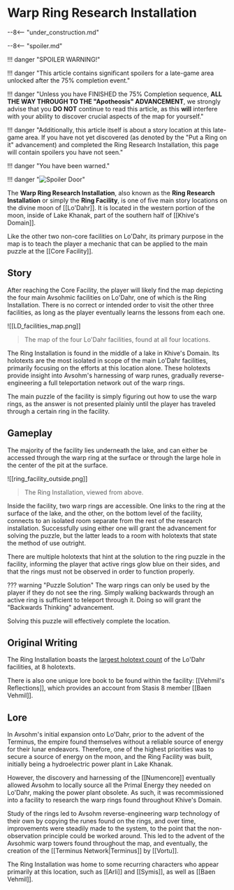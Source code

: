 # Warp Ring Research Installation

--8<-- "under_construction.md"

--8<-- "spoiler.md"

!!! danger "SPOILER WARNING!"

!!! danger "This article contains significant spoilers for a late-game area unlocked after the 75% completion event."

!!! danger "Unless you have FINISHED the 75% Completion sequence, **ALL THE WAY THROUGH TO THE "Apotheosis" ADVANCEMENT**, we strongly advise that you **DO NOT** continue to read this article, as this **will** interfere with your ability to discover crucial aspects of the map for yourself."

!!! danger "Additionally, this article itself is about a story location at this late-game area. If you have not yet discovered (as denoted by the "Put a Ring on it" advancement) and completed the Ring Research Installation, this page will contain spoilers you have not seen."

!!! danger "You have been warned."

!!! danger "![Spoiler Door](/assets/img/spoiler_door.png)"

The **Warp Ring Research Installation**, also known as the **Ring Research Installation** or simply the **Ring Facility**, is one of five main story locations on the divine moon of [[Lo'Dahr]]. It is located in the western portion of the moon, inside of Lake Khanak, part of the southern half of [[Khive's Domain]].

Like the other two non-core facilities on Lo'Dahr, its primary purpose in the map is to teach the player a mechanic that can be applied to the main puzzle at the [[Core Facility]]. 

## Story
After reaching the Core Facility, the player will likely find the map depicting the four main Avsohmic facilities on Lo'Dahr, one of which is the Ring Installation. There is no correct or intended order to visit the other three facilities, as long as the player eventually learns the lessons from each one. 

![[LD_facilities_map.png]]
> The map of the four Lo'Dahr facilities, found at all four locations.

The Ring Installation is found in the middle of a lake in Khive's Domain. Its holotexts are the most isolated in scope of the main Lo'Dahr facilities, primarily focusing on the efforts at this location alone. These holotexts provide insight into Avsohm's harnessing of warp runes, gradually reverse-engineering a full teleportation network out of the warp rings.

The main puzzle of the facility is simply figuring out how to use the warp rings, as the answer is not presented plainly until the player has traveled through a certain ring in the facility.

## Gameplay
The majority of the facility lies underneath the lake, and can either be accessed through the warp ring at the surface or through the large hole in the center of the pit at the surface.

![[ring_facility_outside.png]]
> The Ring Installation, viewed from above.

Inside the facility, two warp rings are accessible. One links to the ring at the surface of the lake, and the other, on the bottom level of the facility, connects to an isolated room separate from the rest of the research installation. Successfully using either one will grant the advancement for solving the puzzle, but the latter leads to a room with holotexts that state the method of use outright.

There are multiple holotexts that hint at the solution to the ring puzzle in the facility, informing the player that active rings glow blue on their sides, and that the rings must not be observed in order to function properly.

??? warning "Puzzle Solution"
    The warp rings can only be used by the player if they do not see the ring. Simply walking backwards through an active ring is sufficient to teleport through it. Doing so will grant the "Backwards Thinking" advancement.

Solving this puzzle will effectively complete the location.

## Original Writing
The Ring Installation boasts the [largest holotext count](/Story_and_Features/Holotexts/Post-75_Areas/Ring_Facility/) of the Lo'Dahr facilities, at 8 holotexts.

There is also one unique lore book to be found within the facility: [[Vehmil's Reflections]], which provides an account from Stasis 8 member [[Baen Vehmil]].

## Lore
In Avsohm's initial expansion onto Lo'Dahr, prior to the advent of the Terminus, the empire found themselves without a reliable source of energy for their lunar endeavors. Therefore, one of the highest priorities was to secure a source of energy on the moon, and the Ring Facility was built, initially being a hydroelectric power plant in Lake Khanak. 

However, the discovery and harnessing of the [[Numencore]] eventually allowed Avsohm to locally source all the Primal Energy they needed on Lo'Dahr, making the power plant obsolete. As such, it was recommissioned into a facility to research the warp rings found throughout Khive's Domain.

Study of the rings led to Avsohm reverse-engineering warp technology of their own by copying the runes found on the rings, and over time, improvements were steadily made to the system, to the point that the non-observation principle could be worked around. This led to the advent of the Avsohmic warp towers found throughout the map, and eventually, the creation of the [[Terminus Network|Terminus]] by [[Vortu]].

The Ring Installation was home to some recurring characters who appear primarily at this location, such as [[Arli]] and [[Symis]], as well as [[Baen Vehmil]].

